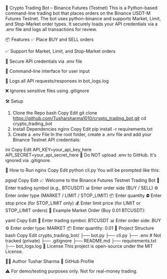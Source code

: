 🚀 Crypto Trading Bot – Binance Futures (Testnet)
This is a Python-based command-line trading bot that places orders on the Binance USDT-M Futures Testnet. The bot uses python-binance and supports Market, Limit, and Stop-Market order types. It securely loads your API credentials via a .env file and logs all transactions for review.

📦 Features
✅ Place BUY and SELL orders

✅ Support for Market, Limit, and Stop-Market orders

🔐 Secure API credentials via .env file

💬 Command-line interface for user input

🧾 Logs all API requests/responses in bot_logs.log

❌ Ignores sensitive files using .gitignore

🛠️ Setup
1. Clone the Repo
bash
Copy
Edit
git clone https://github.com/Tusharsharma1010/crypto_trading_bot.git
cd crypto_trading_bot
2. Install Dependencies
nginx
Copy
Edit
pip install -r requirements.txt
3. Create a .env File
In the root folder, create a .env file and add your Binance Testnet API credentials:

ini
Copy
Edit
API_KEY=your_api_key_here  
API_SECRET=your_api_secret_here
🚨 Do NOT upload .env to GitHub. It's ignored via .gitignore.

🚀 How to Run
nginx
Copy
Edit
python cli.py
You will be prompted like this:

pgsql
Copy
Edit
📈 Welcome to the Binance Futures Testnet Trading Bot
🔁 Enter trading symbol (e.g., BTCUSDT)
📊 Enter order side (BUY / SELL)
⚙️ Enter order type (MARKET / LIMIT / STOP_LIMIT)
📦 Enter quantity
⛔ Enter stop price (for STOP_LIMIT only)
💰 Enter limit price (for LIMIT or STOP_LIMIT orders)
🧾 Example
Market Order (Buy 0.01 BTCUSDT):

yaml
Copy
Edit
🔁 Enter trading symbol: BTCUSDT
📊 Enter order side: BUY
⚙️ Enter order type: MARKET
📦 Enter quantity: 0.01
📂 Project Structure
bash
Copy
Edit
crypto_trading_bot/
├── bot.py
├── cli.py
├── .env               # Not tracked (private)
├── .gitignore
├── README.md
├── requirements.txt
├── bot_logs.log
📜 License
This project is open-source under the MIT License.

🙋‍♂️ Author
Tushar Sharma
🔗 GitHub Profile

⚠️ For demo/testing purposes only. Not for real-money trading.
